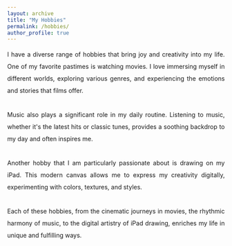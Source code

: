```yaml
---
layout: archive
title: "My Hobbies"
permalink: /hobbies/
author_profile: true
---
```

<div style="text-align: justify; line-height: 2;">
    I have a diverse range of hobbies that bring joy and creativity into my life. One of my favorite pastimes is watching movies. I love immersing myself in different worlds, exploring various genres, and experiencing the emotions and stories that films offer.<br><br>
    Music also plays a significant role in my daily routine. Listening to music, whether it's the latest hits or classic tunes, provides a soothing backdrop to my day and often inspires me.<br><br>
    Another hobby that I am particularly passionate about is drawing on my iPad. This modern canvas allows me to express my creativity digitally, experimenting with colors, textures, and styles.<br><br>
    Each of these hobbies, from the cinematic journeys in movies, the rhythmic harmony of music, to the digital artistry of iPad drawing, enriches my life in unique and fulfilling ways.
</div>


